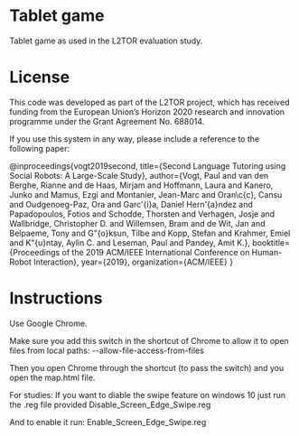 # Tablet game #
Tablet game as used in the L2TOR evaluation study.

# License #
This code was developed as part of the L2TOR project, which has received funding from the European Union’s Horizon 2020 research and innovation programme under the Grant Agreement No. 688014.

If you use this system in any way, please include a reference to the following paper:

@inproceedings{vogt2019second,
  title={Second Language Tutoring using Social Robots: A Large-Scale Study},
  author={Vogt, Paul and van den Berghe, Rianne and de Haas, Mirjam and Hoffmann, Laura and Kanero, Junko and Mamus, Ezgi and Montanier, Jean-Marc and Oran\c{c}, Cansu and Oudgenoeg-Paz, Ora and Garc\'{i}a, Daniel Hern\'{a}ndez and Papadopoulos, Fotios and Schodde, Thorsten and Verhagen, Josje and Wallbridge, Christopher D. and Willemsen, Bram and de Wit, Jan and Belpaeme, Tony and G\"{o}ksun, Tilbe and Kopp, Stefan and Krahmer, Emiel and K\"{u}ntay, Aylin C. and Leseman, Paul and Pandey, Amit K.},
  booktitle={Proceedings of the 2019 ACM/IEEE International Conference on Human-Robot Interaction},
  year={2019},
  organization={ACM/IEEE}
}

# Instructions #
Use Google Chrome. 

Make sure you add this switch in the shortcut of Chrome to allow it to open files from local paths:  --allow-file-access-from-files

Then you open Chrome through the shortcut (to pass the switch) and you open the map.html file.


For studies:
If you want to diable the swipe feature on windows 10 just run the .reg file provided
Disable_Screen_Edge_Swipe.reg

And to enable it run:
Enable_Screen_Edge_Swipe.reg